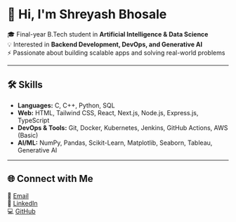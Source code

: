 # 👋 Hi, I'm Shreyash Bhosale  

🎓 Final-year B.Tech student in **Artificial Intelligence & Data Science**  
💡 Interested in **Backend Development, DevOps, and Generative AI**  
⚡ Passionate about building scalable apps and solving real-world problems  

---

## 🛠️ Skills  
- **Languages:** C, C++, Python, SQL  
- **Web:** HTML, Tailwind CSS, React, Next.js, Node.js, Express.js, TypeScript  
- **DevOps & Tools:** Git, Docker, Kubernetes, Jenkins, GitHub Actions, AWS (Basic)  
- **AI/ML:** NumPy, Pandas, Scikit-Learn, Matplotlib, Seaborn, Tableau, Generative AI  

---

## 🌐 Connect with Me  
📧 [Email](mailto:shreyashpb16@gmail.com)  
🔗 [LinkedIn](https://www.linkedin.com/in/shreyash-bhosale-33ab481b9/)  
💻 [GitHub](https://github.com/yashx007)  
